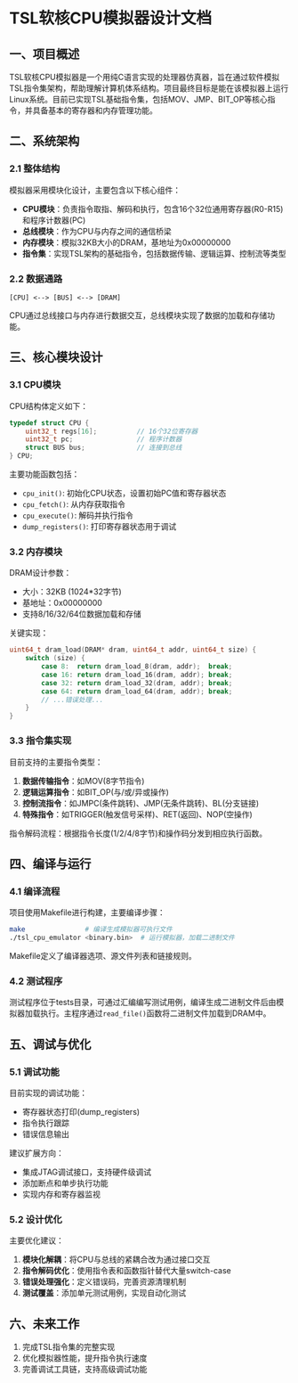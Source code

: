 # TSL软核CPU模拟器设计文档

## 一、项目概述
TSL软核CPU模拟器是一个用纯C语言实现的处理器仿真器，旨在通过软件模拟TSL指令集架构，帮助理解计算机体系结构。项目最终目标是能在该模拟器上运行Linux系统。目前已实现TSL基础指令集，包括MOV、JMP、BIT_OP等核心指令，并具备基本的寄存器和内存管理功能<mcfile name="README.md" path="/home/auhnewzhong/cpu_emulator_tsl/README.md"></mcfile>。

## 二、系统架构
### 2.1 整体结构
模拟器采用模块化设计，主要包含以下核心组件：
- **CPU模块**：负责指令取指、解码和执行，包含16个32位通用寄存器(R0-R15)和程序计数器(PC)
- **总线模块**：作为CPU与内存之间的通信桥梁
- **内存模块**：模拟32KB大小的DRAM，基地址为0x00000000
- **指令集**：实现TSL架构的基础指令，包括数据传输、逻辑运算、控制流等类型

### 2.2 数据通路
```
[CPU] <--> [BUS] <--> [DRAM]
```
CPU通过总线接口与内存进行数据交互，总线模块实现了数据的加载和存储功能<mcfile name="bus.c" path="/home/auhnewzhong/cpu_emulator_tsl/src/bus.c"></mcfile>。

## 三、核心模块设计
### 3.1 CPU模块
CPU结构体定义如下：
```c
typedef struct CPU {
    uint32_t regs[16];          // 16个32位寄存器
    uint32_t pc;                // 程序计数器
    struct BUS bus;             // 连接到总线
} CPU;
```
主要功能函数包括：
- `cpu_init()`: 初始化CPU状态，设置初始PC值和寄存器状态
- `cpu_fetch()`: 从内存获取指令
- `cpu_execute()`: 解码并执行指令
- `dump_registers()`: 打印寄存器状态用于调试<mcfile name="cpu.h" path="/home/auhnewzhong/cpu_emulator_tsl/includes/cpu.h"></mcfile>

### 3.2 内存模块
DRAM设计参数：
- 大小：32KB (1024*32字节)
- 基地址：0x00000000
- 支持8/16/32/64位数据加载和存储

关键实现：
```c
uint64_t dram_load(DRAM* dram, uint64_t addr, uint64_t size) {
    switch (size) {
        case 8:  return dram_load_8(dram, addr);  break;
        case 16: return dram_load_16(dram, addr); break;
        case 32: return dram_load_32(dram, addr); break;
        case 64: return dram_load_64(dram, addr); break;
        // ...错误处理...
    }
}
```
<mcfile name="dram.c" path="/home/auhnewzhong/cpu_emulator_tsl/src/dram.c"></mcfile>

### 3.3 指令集实现
目前支持的主要指令类型：
1. **数据传输指令**：如MOV(8字节指令)
2. **逻辑运算指令**：如BIT_OP(与/或/异或操作)
3. **控制流指令**：如JMPC(条件跳转)、JMP(无条件跳转)、BL(分支链接)
4. **特殊指令**：如TRIGGER(触发信号采样)、RET(返回)、NOP(空操作)

指令解码流程：根据指令长度(1/2/4/8字节)和操作码分发到相应执行函数<mcfile name="cpu.c" path="/home/auhnewzhong/cpu_emulator_tsl/src/cpu.c"></mcfile>。

## 四、编译与运行
### 4.1 编译流程
项目使用Makefile进行构建，主要编译步骤：
```bash
make               # 编译生成模拟器可执行文件
./tsl_cpu_emulator <binary.bin>  # 运行模拟器，加载二进制文件
```
Makefile定义了编译器选项、源文件列表和链接规则<mcfile name="Makefile" path="/home/auhnewzhong/cpu_emulator_tsl/Makefile"></mcfile>。

### 4.2 测试程序
测试程序位于tests目录，可通过汇编编写测试用例，编译生成二进制文件后由模拟器加载执行。主程序通过`read_file()`函数将二进制文件加载到DRAM中<mcfile name="tsl_cpu_main.c" path="/home/auhnewzhong/cpu_emulator_tsl/tsl_cpu_main.c"></mcfile>。

## 五、调试与优化
### 5.1 调试功能
目前实现的调试功能：
- 寄存器状态打印(dump_registers)
- 指令执行跟踪
- 错误信息输出

建议扩展方向：
- 集成JTAG调试接口，支持硬件级调试
- 添加断点和单步执行功能
- 实现内存和寄存器监视<mcfile name="JTAG调试分析.md" path="/home/auhnewzhong/cpu_emulator_tsl/doc/JTAG调试分析.md"></mcfile>

### 5.2 设计优化
主要优化建议：
1. **模块化解耦**：将CPU与总线的紧耦合改为通过接口交互
2. **指令解码优化**：使用指令表和函数指针替代大量switch-case
3. **错误处理强化**：定义错误码，完善资源清理机制
4. **测试覆盖**：添加单元测试用例，实现自动化测试<mcfile name="设计优化.md" path="/home/auhnewzhong/cpu_emulator_tsl/doc/设计优化.md"></mcfile>

## 六、未来工作
1. 完成TSL指令集的完整实现
2. 优化模拟器性能，提升指令执行速度
3. 完善调试工具链，支持高级调试功能
        